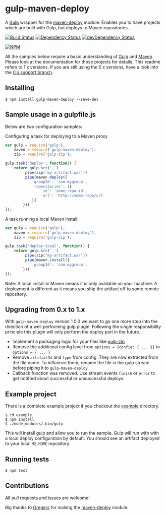 gulp-maven-deploy
=================

A [Gulp](//gulpjs.com/) wrapper for the [maven-deploy](https://www.npmjs.org/package/maven-deploy) module. Enables you to have projects which are built with Gulp, but deploys to Maven repositories.

[![Build Status](https://travis-ci.org/micha149/gulp-maven-deploy.svg?branch=master)](https://travis-ci.org/micha149/gulp-maven-deploy)
[![Dependency Status](https://david-dm.org/micha149/gulp-maven-deploy.svg)](https://david-dm.org/micha149/gulp-maven-deploy)
[![devDependency Status](https://david-dm.org/micha149/gulp-maven-deploy/dev-status.svg)](https://david-dm.org/micha149/gulp-maven-deploy#info=devDependencies)

[![NPM](https://nodei.co/npm/gulp-maven-deploy.png?stars=true&downloads=true)](https://npmjs.org/package/gulp-maven-deploy)

All the samples below require a basic understanding of [Gulp](//gulpjs.com/) and [Maven](http://maven.apache.org/). Please look at the documentation for those projects for details. This readme refers to 1.x versions. If you are still using the 0.x versions, have a look into the [0.x support branch](https://github.com/micha149/gulp-maven-deploy/tree/support/0.x).

## Installing

    $ npm install gulp-maven-deploy --save-dev

## Sample usage in a gulpfile.js

Below are two configuration samples:

Configuring a task for deploying to a Maven proxy

```javascript
var gulp = require('gulp'),
    maven = require('gulp-maven-deploy');
    zip = require('gulp-zip');

gulp.task('deploy', function() {
    return gulp.src('.')
        .pipe(zip('my-artifact.war'))
        .pipe(maven.deploy({
            'groupId': 'com.mygroup',
            'repositories': [{
                'id': 'some-repo-id',
                'url': 'http://some-repo/url'
            }]
        }))
});
```

A task running a local Maven install:

```javascript
var gulp = require('gulp'),
    maven = require('gulp-maven-deploy'),
    zip = require('gulp-zip');

gulp.task('deploy-local', function() {
    return gulp.src('.')
        .pipe(zip('my-artifact.war'))
        .pipe(maven.install({
            'groupId': 'com.mygroup',
        }))
});
```

Note: A local install in Maven means it is only available on your machine. A deployment is different as it means you ship the artifact off to some remote repository.

## Upgrading from 0.x to 1.x

With `gulp-maven-deploy` version 1.0.0 we want to go one more step into the
direction of a well performing gulp plugin. Following the single responsibility
principle this plugin will only perform the deploy part in the future.

- Implement a packaging logic for your files like [gulp-zip](https://github.com/sindresorhus/gulp-zip)
- Remove the additional config level from `options = {config: { ... }}` to `options = { ... }`
- Remove `artifactId` and `type` from config. They are now extracted from the file name. To influence
them, rename the file in the gulp stream before piping it to `gulp-maven-deploy`
- Callback function was removed. Use stream events `finish` or `error` to get notified about successful or unsuccessful deploys

## Example project

There is a complete example project if you checkout the [example](./example) directory.

    $ cd example
    $ npm install
    $ ./node_modules/.bin/gulp

This will install gulp and allow you to run the sample. Gulp will run with with a local deploy configuration
by default. You should see an artifact deployed to your local `M2_HOME` repository.

## Running tests

    $ npm test

## Contributions

All pull requests and issues are welcome!

Big thanks to [Gregers](https://github.com/gregersrygg) for making the [maven-deploy](https://www.npmjs.org/package/maven-deploy) module.
